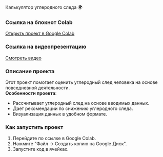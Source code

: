 Калькулятор углеродного следа 🌍

### Ссылка на блокнот Colab
[Открыть проект в Google Colab](https://colab.research.google.com/drive/1LqNLpYRpzlGqmQ6noZkbH0FdslpICo0p?usp=sharing)

### Ссылка на видеопрезентацию
[Смотреть видео](https://drive.google.com/your-video-link)

### Описание проекта
Этот проект помогает оценить углеродный след человека на основе повседневной деятельности.  
**Особенности проекта**:
- Рассчитывает углеродный след на основе вводимых данных.
- Дает рекомендации по снижению углеродного следа.
- Визуализация данных в удобном формате.

### Как запустить проект
1. Перейдите по ссылке в Google Colab.
2. Нажмите "Файл → Создать копию на Google Диск".
3. Запустите код в ячейках.
